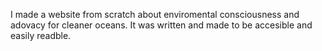 I made a website from scratch about enviromental consciousness and adovacy for cleaner oceans. 
It was written and made to be accesible and easily readble. 

